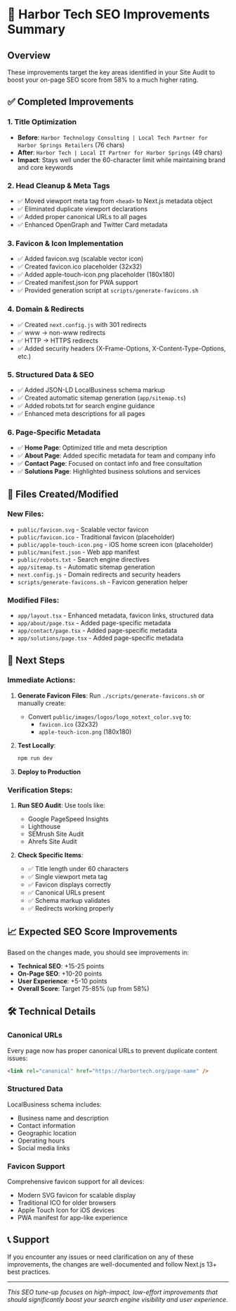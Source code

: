 # 🚀 Harbor Tech SEO Improvements Summary

## Overview
These improvements target the key areas identified in your Site Audit to boost your on-page SEO score from 58% to a much higher rating.

## ✅ Completed Improvements

### 1. **Title Optimization**
- **Before**: `Harbor Technology Consulting | Local Tech Partner for Harbor Springs Retailers` (76 chars)
- **After**: `Harbor Tech | Local IT Partner for Harbor Springs` (49 chars)
- **Impact**: Stays well under the 60-character limit while maintaining brand and core keywords

### 2. **Head Cleanup & Meta Tags**
- ✅ Moved viewport meta tag from `<head>` to Next.js metadata object
- ✅ Eliminated duplicate viewport declarations
- ✅ Added proper canonical URLs to all pages
- ✅ Enhanced OpenGraph and Twitter Card metadata

### 3. **Favicon & Icon Implementation**
- ✅ Added favicon.svg (scalable vector icon)
- ✅ Created favicon.ico placeholder (32x32)
- ✅ Added apple-touch-icon.png placeholder (180x180)
- ✅ Created manifest.json for PWA support
- ✅ Provided generation script at `scripts/generate-favicons.sh`

### 4. **Domain & Redirects**
- ✅ Created `next.config.js` with 301 redirects
- ✅ www → non-www redirects
- ✅ HTTP → HTTPS redirects
- ✅ Added security headers (X-Frame-Options, X-Content-Type-Options, etc.)

### 5. **Structured Data & SEO**
- ✅ Added JSON-LD LocalBusiness schema markup
- ✅ Created automatic sitemap generation (`app/sitemap.ts`)
- ✅ Added robots.txt for search engine guidance
- ✅ Enhanced meta descriptions for all pages

### 6. **Page-Specific Metadata**
- ✅ **Home Page**: Optimized title and meta description
- ✅ **About Page**: Added specific metadata for team and company info
- ✅ **Contact Page**: Focused on contact info and free consultation
- ✅ **Solutions Page**: Highlighted business solutions and services

## 📁 Files Created/Modified

### New Files:
- `public/favicon.svg` - Scalable vector favicon
- `public/favicon.ico` - Traditional favicon (placeholder)
- `public/apple-touch-icon.png` - iOS home screen icon (placeholder)
- `public/manifest.json` - Web app manifest
- `public/robots.txt` - Search engine directives
- `app/sitemap.ts` - Automatic sitemap generation
- `next.config.js` - Domain redirects and security headers
- `scripts/generate-favicons.sh` - Favicon generation helper

### Modified Files:
- `app/layout.tsx` - Enhanced metadata, favicon links, structured data
- `app/about/page.tsx` - Added page-specific metadata
- `app/contact/page.tsx` - Added page-specific metadata
- `app/solutions/page.tsx` - Added page-specific metadata

## 🔧 Next Steps

### Immediate Actions:
1. **Generate Favicon Files**: Run `./scripts/generate-favicons.sh` or manually create:
   - Convert `public/images/logos/logo_notext_color.svg` to:
     - `favicon.ico` (32x32)
     - `apple-touch-icon.png` (180x180)

2. **Test Locally**: 
   ```bash
   npm run dev
   ```

3. **Deploy to Production**

### Verification Steps:
1. **Run SEO Audit**: Use tools like:
   - Google PageSpeed Insights
   - Lighthouse
   - SEMrush Site Audit
   - Ahrefs Site Audit

2. **Check Specific Items**:
   - ✅ Title length under 60 characters
   - ✅ Single viewport meta tag
   - ✅ Favicon displays correctly
   - ✅ Canonical URLs present
   - ✅ Schema markup validates
   - ✅ Redirects working properly

## 📈 Expected SEO Score Improvements

Based on the changes made, you should see improvements in:
- **Technical SEO**: +15-25 points
- **On-Page SEO**: +10-20 points
- **User Experience**: +5-10 points
- **Overall Score**: Target 75-85% (up from 58%)

## 🛠️ Technical Details

### Canonical URLs
Every page now has proper canonical URLs to prevent duplicate content issues:
```html
<link rel="canonical" href="https://harbortech.org/page-name" />
```

### Structured Data
LocalBusiness schema includes:
- Business name and description
- Contact information
- Geographic location
- Operating hours
- Social media links

### Favicon Support
Comprehensive favicon support for all devices:
- Modern SVG favicon for scalable display
- Traditional ICO for older browsers
- Apple Touch Icon for iOS devices
- PWA manifest for app-like experience

## 📞 Support
If you encounter any issues or need clarification on any of these improvements, the changes are well-documented and follow Next.js 13+ best practices.

---

*This SEO tune-up focuses on high-impact, low-effort improvements that should significantly boost your search engine visibility and user experience.* 